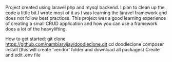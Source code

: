 Project created using laravel php and mysql backend.
I plan to clean up the code a little bit.I wrote most of it as I was learning the laravel framework and does not follow best practices.
This project was a good learning experience of creating a small CRUD application and how you can use a framework does a lot of the heavylifting.

How to get started:
git clone https://github.com/nambiarvijay/doodleclone.git 
cd doodleclone
composer install (this will create 'vendor' folder and download all packages)
Create and edit .env file
